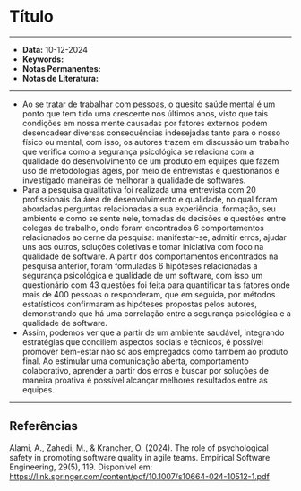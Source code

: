 
# Título
---
- **Data:** 10-12-2024
- **Keywords:**
- **Notas Permanentes:**
- **Notas de Literatura:**
---
- Ao se tratar de trabalhar com pessoas, o quesito saúde mental é um ponto que tem tido uma crescente nos últimos anos, visto que tais condições em nossa mente causadas por fatores externos podem desencadear diversas consequências indesejadas tanto para o nosso físico ou mental, com isso, os autores trazem em discussão um trabalho que verifica como a segurança psicológica se relaciona com a qualidade do desenvolvimento de um produto em equipes que fazem uso de metodologias ágeis, por meio de entrevistas e questionários é investigado maneiras de melhorar a qualidade de softwares.
- Para a pesquisa qualitativa foi realizada uma entrevista com 20 profissionais da área de desenvolvimento e qualidade, no qual foram abordadas perguntas relacionadas a sua experiência, formação, seu ambiente e como se sente nele, tomadas de decisões e questões entre colegas de trabalho, onde foram encontrados 6 comportamentos relacionados ao cerne da pesquisa: manifestar-se, admitir erros, ajudar uns aos outros, soluções coletivas e tomar iniciativa com foco na qualidade de software. A partir dos comportamentos encontrados na pesquisa anterior, foram formuladas 6 hipóteses relacionadas a segurança psicológica e qualidade de um software, com isso um questionário com 43 questões foi feita para quantificar tais fatores onde mais de 400 pessoas o responderam, que em seguida, por métodos estatísticos confirmaram as hipóteses propostas pelos autores, demonstrando que há uma correlação entre a segurança psicológica e a qualidade de software.
- Assim, podemos ver que a partir de um ambiente saudável, integrando estratégias que conciliem aspectos sociais e técnicos, é possível promover bem-estar não só aos empregados como também ao produto final. Ao estimular uma comunicação aberta, comportamento colaborativo, aprender a partir dos erros e buscar por soluções de maneira proativa é possível alcançar melhores resultados entre as equipes.
---
## Referências

Alami, A., Zahedi, M., & Krancher, O. (2024). The role of psychological safety in promoting
software quality in agile teams. Empirical Software Engineering, 29(5), 119. Disponível em: https://link.springer.com/content/pdf/10.1007/s10664-024-10512-1.pdf